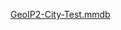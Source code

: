 [GeoIP2-City-Test.mmdb](https://github.com/maxmind/MaxMind-DB/commit/486258c85aa553d03d8f5fa6b3486ce8f844c910)
